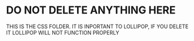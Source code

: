 # DO NOT DELETE ANYTHING HERE
THIS IS THE CSS FOLDER. IT IS INPORTANT TO LOLLIPOP, IF YOU DELETE IT LOLLIPOP WILL NOT FUNCTION PROPERLY
